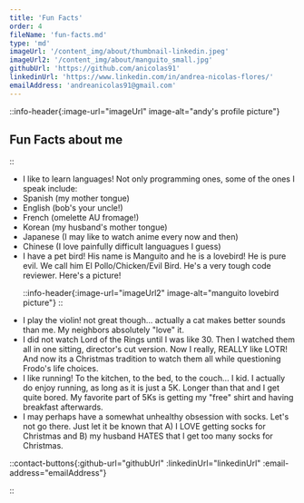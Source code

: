```yaml
---
title: 'Fun Facts'
order: 4
fileName: 'fun-facts.md'
type: 'md'
imageUrl: '/content_img/about/thumbnail-linkedin.jpeg'
imageUrl2: '/content_img/about/manguito_small.jpg'
githubUrl: 'https://github.com/anicolas91'
linkedinUrl: 'https://www.linkedin.com/in/andrea-nicolas-flores/'
emailAddress: 'andreanicolas91@gmail.com'
---
```


::info-header{:image-url="imageUrl" image-alt="andy's profile picture"}


## Fun Facts about me

::

<ul class="mcl-list mcl-list-warning">
  <li> I like to learn languages! Not only programming ones, some of the ones I speak include:</li>
  <li class="ml-md">Spanish (my mother tongue)</li>
  <li class="ml-md">English (bob's your uncle!)</li>
  <li class="ml-md">French (omelette AU fromage!)</li>
  <li class="ml-md">Korean (my husband's mother tongue)</li>
  <li class="ml-md">Japanese (I may like to watch anime every now and then)</li>
  <li class="ml-md">Chinese (I love painfully difficult languagues I guess)</li>

  <li> I have a pet bird! His name is Manguito and he is a lovebird! He is pure evil. We call him El Pollo/Chicken/Evil Bird. He's a very tough code reviewer. Here's a picture!</li>

  ::info-header{:image-url="imageUrl2" image-alt="manguito lovebird picture"}
  ::

  <li> I play the violin! not great though... actually a cat makes better sounds than me. My neighbors absolutely "love" it.</li>
  <li> I did not watch Lord of the Rings until I was like 30. Then I watched them all in one sitting, director's cut version. Now I really, REALLY like LOTR! And now its a Christmas tradition to watch them all while questioning Frodo's life choices. </li>
  <li> I like running! To  the kitchen, to the bed, to the couch... I kid. I actually do enjoy running, as long as it is just a 5K. Longer than that and I get quite bored. My favorite part of 5Ks is getting my "free" shirt and having breakfast afterwards. </li>
  <li> I may perhaps have a somewhat unhealthy obsession with socks. Let's not go there. Just let it be known that A) I LOVE getting socks for Christmas and B) my husband HATES that I get too many socks for Christmas.</li>
</ul>

::contact-buttons{:github-url="githubUrl" :linkedinUrl="linkedinUrl" :email-address="emailAddress"}

::

